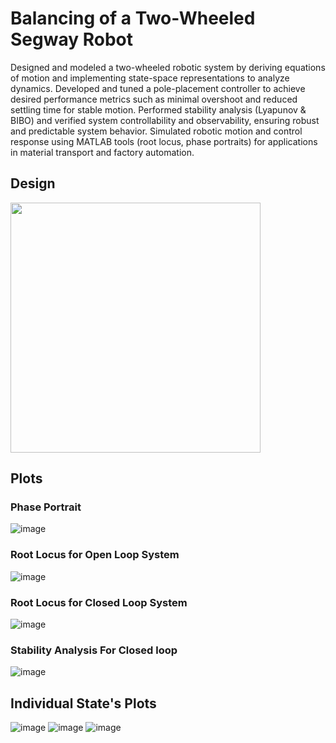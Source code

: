 # Balancing of a Two-Wheeled Segway Robot
Designed and modeled a two-wheeled robotic system by deriving equations of motion and implementing state-space representations to analyze dynamics. Developed and tuned a pole-placement controller to achieve desired performance metrics such as minimal overshoot and reduced settling time for stable motion. Performed stability analysis (Lyapunov & BIBO) and verified system controllability and observability, ensuring robust and predictable system behavior. Simulated robotic motion and control response using MATLAB tools (root locus, phase portraits) for applications in material transport and factory automation.

## Design
<img src="https://github.com/user-attachments/assets/bf1293bf-b722-4b76-b07b-c97b6d8e80f7" width="400" height="400">


## Plots
### Phase Portrait

![image](https://github.com/user-attachments/assets/aafb5205-9cc3-4790-8c6f-99ae6b62d03d)

### Root Locus for Open Loop System

![image](https://github.com/user-attachments/assets/653a01c3-7e20-4a6e-807a-231eaab4d6bc)

### Root Locus for Closed Loop System

![image](https://github.com/user-attachments/assets/e741e32a-efd9-4891-a223-20491d66b6be)

### Stability Analysis For Closed loop 

![image](https://github.com/user-attachments/assets/d28f46a6-d4af-43cc-a6a3-8d9ac317350e)

## Individual State's Plots

![image](https://github.com/user-attachments/assets/f3f92e74-6d4d-4b12-91af-691eb904afb1)
![image](https://github.com/user-attachments/assets/5d21c31d-2f26-4460-b048-6c3251aa72c2)
![image](https://github.com/user-attachments/assets/2a99da7f-9887-4117-a9b7-5bfeb47140c7)


